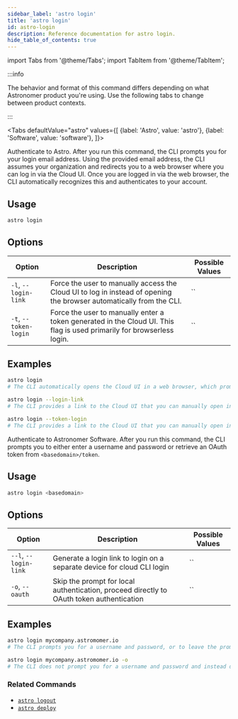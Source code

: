 ```yaml
---
sidebar_label: 'astro login'
title: 'astro login'
id: astro-login
description: Reference documentation for astro login.
hide_table_of_contents: true
---
```


import Tabs from '@theme/Tabs';
import TabItem from '@theme/TabItem';

:::info  

The behavior and format of this command differs depending on what Astronomer product you're using. Use the following tabs to change between product contexts. 

:::

<Tabs
    defaultValue="astro"
    values={[
        {label: 'Astro', value: 'astro'},
        {label: 'Software', value: 'software'},
    ]}>
<TabItem value="astro">

Authenticate to Astro. After you run this command, the CLI prompts you for your login email address. Using the provided email address, the CLI assumes your organization and redirects you to a web browser where you can log in via the Cloud UI. Once you are logged in via the web browser, the CLI automatically recognizes this and authenticates to your account.

## Usage


```sh
astro login
```

## Options

| Option              | Description                                                                                   | Possible Values                                 |
| ------------------- | --------------------------------------------------------------------------------------------- | ----------------------------------------------- |
| `-l`, `--login-link` | Force the user to manually access the Cloud UI to log in instead of opening the browser automatically from the CLI.           | ``|
| `-t`, `--token-login` | Force the user to manually enter a token generated in the Cloud UI. This flag is used primarily for browserless login.                                        | ``    |

## Examples

```sh
astro login
# The CLI automatically opens the Cloud UI in a web browser, which prompts you to log in.

astro login --login-link
# The CLI provides a link to the Cloud UI that you can manually open in a web browser.

astro login --token-login
# The CLI provides a link to the Cloud UI that you can manually open in a web browser. You then copy a generated token from the UI and enter it in the CLI. For a browserless login, you can open the link and copy the token on a separate machine from the one running the Astro CLI.
```

</TabItem>
<TabItem value="software">

Authenticate to Astronomer Software. After you run this command, the CLI prompts you to either enter a username and password or retrieve an OAuth token from `<basedomain>/token`.

## Usage


```sh
astro login <basedomain>
```

## Options

| Option              | Description                                                                                   | Possible Values                                 |
| ------------------- | --------------------------------------------------------------------------------------------- | ----------------------------------------------- |
| `--l`, `--login-link` | Generate a login link to login on a separate device for cloud CLI login          | ``|
| `-o`, `--oauth` | Skip the prompt for local authentication, proceed directly to OAuth token authentication                         | ``    |


## Examples

```sh
astro login mycompany.astromomer.io
# The CLI prompts you for a username and password, or to leave the prompt empty for OAuth authentication

astro login mycompany.astromomer.io -o
# The CLI does not prompt you for a username and password and instead directly prompys you for an OAuth login token
```


</TabItem>
</Tabs>

### Related Commands

- [`astro logout`](cli/astro-logout.md)
- [`astro deploy`](cli/astro-deploy.md)
